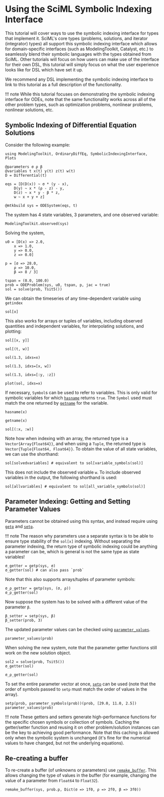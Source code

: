 # Using the SciML Symbolic Indexing Interface

This tutorial will cover ways to use the symbolic indexing interface for types that
implement it. SciML's core types (problems, solutions, and iterator (integrator) types)
all support this symbolic indexing interface which allows for domain-specific interfaces
(such as ModelingToolkit, Catalyst, etc.) to seamlessly blend their symbolic languages with
the types obtained from SciML. Other tutorials will focus on how users can make use of the
interface for their own DSL, this tutorial will simply focus on what the user experience
looks like for DSL which have set it up.

We recommend any DSL implementing the symbolic indexing interface to link to this tutorial
as a full description of the functionality.

!!! note
    While this tutorial focuses on demonstrating the symbolic indexing interface for ODEs,
    note that the same functionality works across all of the other problem types, such as
    optimization problems, nonlinear problems, nonlinear solutions, etc.

## Symbolic Indexing of Differential Equation Solutions

Consider the following example:

```@example Usage
using ModelingToolkit, OrdinaryDiffEq, SymbolicIndexingInterface, Plots

@parameters σ ρ β
@variables t x(t) y(t) z(t) w(t)
D = Differential(t)

eqs = [D(D(x)) ~ σ * (y - x),
    D(y) ~ x * (ρ - z) - y,
    D(z) ~ x * y - β * z,
    w ~ x + y + z]

@mtkbuild sys = ODESystem(eqs, t)
```

The system has 4 state variables, 3 parameters, and one observed variable:

```@example Usage
ModelingToolkit.observed(sys)
```

Solving the system,

```@example Usage
u0 = [D(x) => 2.0,
    x => 1.0,
    y => 0.0,
    z => 0.0]

p = [σ => 28.0,
    ρ => 10.0,
    β => 8 / 3]

tspan = (0.0, 100.0)
prob = ODEProblem(sys, u0, tspan, p, jac = true)
sol = solve(prob, Tsit5())
```

We can obtain the timeseries of any time-dependent variable using `getindex`

```@example Usage
sol[x]
```

This also works for arrays or tuples of variables, including observed quantities and
independent variables, for interpolating solutions, and plotting:

```@example Usage
sol[[x, y]]
```

```@example Usage
sol[(t, w)]
```

```@example Usage
sol(1.3, idxs=x)
```

```@example Usage
sol(1.3, idxs=[x, w])
```

```@example Usage
sol(1.3, idxs=[:y, :z])
```

```@example Usage
plot(sol, idxs=x)
```

If necessary, `Symbol`s can be used to refer to variables. This is only valid for
symbolic variables for which [`hasname`](@ref) returns `true`. The `Symbol` used must
match the one returned by [`getname`](@ref) for the variable.

```@example Usage
hasname(x)
```

```@example Usage
getname(x)
```

```@example Usage
sol[(:x, :w)]
```

Note how when indexing with an array, the returned type is a `Vector{Array{Float64}}`,
and when using a `Tuple`, the returned type is `Vector{Tuple{Float64, Float64}}`.
To obtain the value of all state variables, we can use the shorthand:

```@example Usage
sol[solvedvariables] # equivalent to sol[variable_symbols(sol)]
```

This does not include the observed variable `w`. To include observed variables in the
output, the following shorthand is used:
```@example Usage
sol[allvariables] # equivalent to sol[all_variable_symbols(sol)]
```

## Parameter Indexing: Getting and Setting Parameter Values

Parameters cannot be obtained using this syntax, and instead require using [`getp`](@ref) and [`setp`](@ref).

!!! note
    The reason why parameters use a separate syntax is to be able to ensure type stability
    of the `sol[x]` indexing. Without separating the parameter indexing, the return type of
    symbolic indexing could be anything a parameter can be, which is general is not the same
    type as state variables!

```@example Usage
σ_getter = getp(sys, σ)
σ_getter(sol) # can also pass `prob`
```

Note that this also supports arrays/tuples of parameter symbols:

```@example Usage
σ_ρ_getter = getp(sys, (σ, ρ))
σ_ρ_getter(sol)
```

Now suppose the system has to be solved with a different value of the parameter `β`.

```@example Usage
β_setter = setp(sys, β)
β_setter(prob, 3)
```

The updated parameter values can be checked using [`parameter_values`](@ref).

```@example Usage
parameter_values(prob)
```

When solving the new system, note that the parameter getter functions still work on the new
solution object.

```@example Usage
sol2 = solve(prob, Tsit5())
σ_getter(sol)
```

```@example Usage
σ_ρ_getter(sol)
```

To set the entire parameter vector at once, [`setp`](@ref) can be used
(note that the order of symbols passed to `setp` must match the order of values in the array).

```@example Usage
setp(prob, parameter_symbols(prob))(prob, [29.0, 11.0, 2.5])
parameter_values(prob)
```

!!! note
    These getters and setters generate high-performance functions for the specific chosen
    symbols or collection of symbols. Caching the getter/setter function and reusing it
    on other problem/solution instances can be the key to achieving good performance. Note
    that this caching is allowed only when the symbolic system is unchanged (it's fine for
    the numerical values to have changed, but not the underlying equations).

## Re-creating a buffer

To re-create a buffer (of unknowns or parameters) use [`remake_buffer`](@ref). This allows
changing the type of values in the buffer (for example, changing the value of a parameter
from `Float64` to `Float32`).

```@example Usage
remake_buffer(sys, prob.p, Dict(σ => 1f0, ρ => 2f0, β => 3f0))
```
